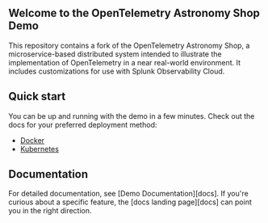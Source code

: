 <!-- markdownlint-disable-next-line -->

## Welcome to the OpenTelemetry Astronomy Shop Demo

This repository contains a fork of the OpenTelemetry Astronomy Shop, a microservice-based
distributed system intended to illustrate the implementation of OpenTelemetry in
a near real-world environment. It includes customizations for use with Splunk Observability Cloud. 

## Quick start

You can be up and running with the demo in a few minutes. Check out the docs for
your preferred deployment method:

- [Docker](https://lantern.splunk.com/Data_Descriptors/Docker/Setting_up_the_OpenTelemetry_Demo_in_Docker)
- [Kubernetes](https://lantern.splunk.com/Data_Descriptors/Kubernetes/Setting_up_the_OpenTelemetry_Demo_in_Kubernetes)

## Documentation

For detailed documentation, see [Demo Documentation][docs]. If you're curious
about a specific feature, the [docs landing page][docs] can point you in the
right direction.
